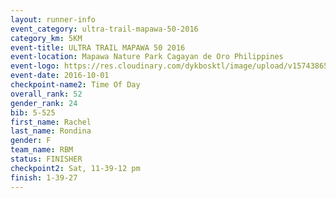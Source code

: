 ```yaml
---
layout: runner-info 
event_category: ultra-trail-mapawa-50-2016 
category_km: 5KM 
event-title: ULTRA TRAIL MAPAWA 50 2016 
event-location: Mapawa Nature Park Cagayan de Oro Philippines 
event-logo: https://res.cloudinary.com/dykbosktl/image/upload/v1574386563/Logo/image-asset_plfjxn.jpg 
event-date: 2016-10-01 
checkpoint-name2: Time Of Day 
overall_rank: 52
gender_rank: 24
bib: 5-525
first_name: Rachel
last_name: Rondina
gender: F
team_name: RBM
status: FINISHER
checkpoint2: Sat, 11-39-12 pm
finish: 1-39-27
---
```

